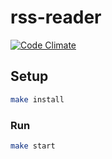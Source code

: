 # rss-reader
[![Code Climate](https://codeclimate.com/github/mgurbanzade/rss-reader/badges/gpa.svg)](https://codeclimate.com/github/mgurbanzade/rss-reader)

## Setup

```sh
make install
```

### Run

```sh
make start
```
